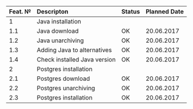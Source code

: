 |Feat. №|Descripton|Status|Planned Date|
|---------|:---------|----|----|
|1        |Java installation|
|1.1        |Java download| OK|20.06.2017|
|1.2        |Java unarchiving| OK|20.06.2017|
|1.3        |Adding Java to alternatives| OK|20.06.2017|
|1.4        |Check installed Java version| OK|20.06.2017|
|2          |Postgres installation|
|2.1        |Postgres download| OK|20.06.2017|
|2.2        |Postgres unarchiving| OK|20.06.2017|
|2.3        |Postgres installation| OK|20.06.2017|

